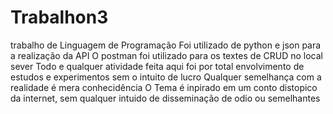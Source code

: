 # Trabalhon3
trabalho de Linguagem de Programação
Foi utilizado de python e json para a realização da API
O postman foi utilizado para os textes de CRUD no local sever
Todo e qualquer atividade feita aqui foi por total envolvimento de estudos e experimentos sem o intuito de lucro
Qualquer semelhança com a realidade é mera conhecidência
O Tema é inpirado em um conto distopico da internet, sem qualquer intuido de disseminação de odio ou semelhantes
